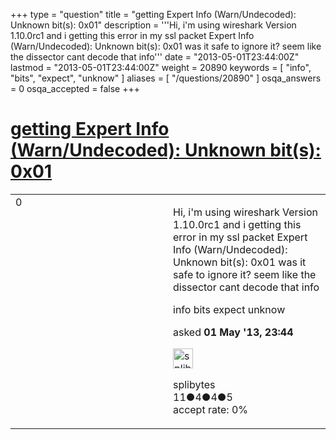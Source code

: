 +++
type = "question"
title = "getting Expert Info (Warn/Undecoded): Unknown bit(s): 0x01"
description = '''Hi,  i&#x27;m using wireshark Version 1.10.0rc1 and i getting this error in my ssl packet Expert Info (Warn/Undecoded): Unknown bit(s): 0x01 was it safe to ignore it? seem like the dissector cant decode that info'''
date = "2013-05-01T23:44:00Z"
lastmod = "2013-05-01T23:44:00Z"
weight = 20890
keywords = [ "info", "bits", "expect", "unknow" ]
aliases = [ "/questions/20890" ]
osqa_answers = 0
osqa_accepted = false
+++

<div class="headNormal">

# [getting Expert Info (Warn/Undecoded): Unknown bit(s): 0x01](/questions/20890/getting-expert-info-warnundecoded-unknown-bits-0x01)

</div>

<div id="main-body">

<div id="askform">

<table id="question-table" style="width:100%;"><colgroup><col style="width: 50%" /><col style="width: 50%" /></colgroup><tbody><tr class="odd"><td style="width: 30px; vertical-align: top"><div class="vote-buttons"><span id="post-20890-upvote" class="ajax-command post-vote up" rel="nofollow" title="I like this post (click again to cancel)"> </span><div id="post-20890-score" class="post-score" title="current number of votes">0</div><span id="post-20890-downvote" class="ajax-command post-vote down" rel="nofollow" title="I dont like this post (click again to cancel)"> </span> <span id="favorite-mark" class="ajax-command favorite-mark" rel="nofollow" title="mark/unmark this question as favorite (click again to cancel)"> </span><div id="favorite-count" class="favorite-count"></div></div></td><td><div id="item-right"><div class="question-body"><p>Hi, i'm using wireshark Version 1.10.0rc1 and i getting this error in my ssl packet Expert Info (Warn/Undecoded): Unknown bit(s): 0x01 was it safe to ignore it? seem like the dissector cant decode that info</p></div><div id="question-tags" class="tags-container tags"><span class="post-tag tag-link-info" rel="tag" title="see questions tagged &#39;info&#39;">info</span> <span class="post-tag tag-link-bits" rel="tag" title="see questions tagged &#39;bits&#39;">bits</span> <span class="post-tag tag-link-expect" rel="tag" title="see questions tagged &#39;expect&#39;">expect</span> <span class="post-tag tag-link-unknow" rel="tag" title="see questions tagged &#39;unknow&#39;">unknow</span></div><div id="question-controls" class="post-controls"></div><div class="post-update-info-container"><div class="post-update-info post-update-info-user"><p>asked <strong>01 May '13, 23:44</strong></p><img src="https://secure.gravatar.com/avatar/ba7415b503be15241d880cab78574700?s=32&amp;d=identicon&amp;r=g" class="gravatar" width="32" height="32" alt="splibytes&#39;s gravatar image" /><p><span>splibytes</span><br />
<span class="score" title="11 reputation points">11</span><span title="4 badges"><span class="badge1">●</span><span class="badgecount">4</span></span><span title="4 badges"><span class="silver">●</span><span class="badgecount">4</span></span><span title="5 badges"><span class="bronze">●</span><span class="badgecount">5</span></span><br />
<span class="accept_rate" title="Rate of the user&#39;s accepted answers">accept rate:</span> <span title="splibytes has no accepted answers">0%</span></p></div></div><div id="comments-container-20890" class="comments-container"></div><div id="comment-tools-20890" class="comment-tools"></div><div class="clear"></div><div id="comment-20890-form-container" class="comment-form-container"></div><div class="clear"></div></div></td></tr></tbody></table>

</div>

</div>

